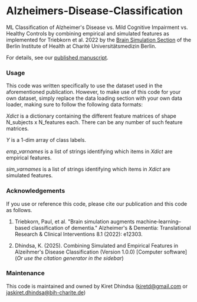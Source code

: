 # Alzheimers-Disease-Classification
ML Classification of Alzheimer's Disease vs. Mild Cognitive Impairment vs. Healthy Controls by combining empirical and simulated features as implemented for Triebkorn et al. 2022 by the [Brain Simulation Section](https://www.brainsimulation.org/bsw/) of the Berlin Institute of Health at Charité Universitätsmedizin Berlin. 

For details, see our [published manuscript](https://alz-journals.onlinelibrary.wiley.com/doi/full/10.1002/trc2.12303).

### Usage
This code was written specifically to use the dataset used in the aforementioned publication. However, to make use of this code for your own dataset, simply replace the data loading section with your own data loader, making sure to follow the following data formats:

*Xdict* is a dictionary containing the different feature matrices of shape N_subjects x N_features each. There can be any number of such feature matrices.

*Y* is a 1-dim array of class labels.

*emp_varnames* is a list of strings identifying which items in *Xdict* are empirical features.

*sim_varnames* is a list of strings identifying which items in *Xdict* are simulated features.

### Acknowledgements
If you use or reference this code, please cite our publication and this code as follows.

1. Triebkorn, Paul, et al. "Brain simulation augments machine‐learning–based classification 
of dementia." Alzheimer's & Dementia: Translational Research & Clinical Interventions 
8.1 (2022): e12303.

2. Dhindsa, K. (2025). Combining Simulated and Empirical Features in Alzeihmer's Disease Classification (Version 1.0.0) [Computer software]
   (*Or use the citation generator in the sidebar*)

### Maintenance
This code is maintained and owned by Kiret Dhindsa (kiretd@gmail.com or jaskiret.dhindsa@bih-charite.de)
